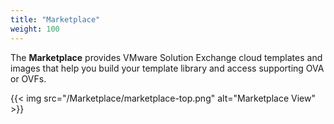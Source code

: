 ```yaml
---
title: "Marketplace"
weight: 100
---
```


The <strong>Marketplace</strong> provides VMware Solution Exchange cloud templates and images that help you build your template library and access supporting OVA or OVFs.

{{< img src="/Marketplace/marketplace-top.png" alt="Marketplace View" >}}
